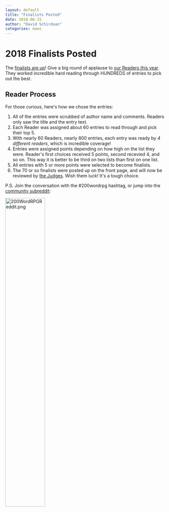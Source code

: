 ```yaml
---
layout: default
title: "Finalists Posted"
date: 2018-06-15
author: "David Schirduan"
categories: news
---
```

# 2018 Finalists Posted

The [finalists are up]({{site.baseurl}}/winners)! Give a big round of applause to [our Readers this year]({{site.baseurl}}/readers). They worked incredible hard reading through HUNDREDS of entries to pick out the best. 

## Reader Process

For those curious, here's how we chose the entries:

1) All of the entries were scrubbed of author name and comments. Readers only saw the title and the entry text.
2) Each Reader was assigned about 60 entries to read through and pick their top 5.
3) With nearly 60 Readers, nearly 800 entries, each entry was ready by *4 different readers*, which is incredible coverage! 
4) Entries were assigned points depending on how high on the list they were. Reader's first choices received 5 points, second recevied 4, and so on. This way it is better to be third on two lists than first on one list.
5) All entries with 5 or more points were selected to become finalists. 
6) The 70 or so finalists were posted up on the front page, and will now be reviewed by [the Judges]({{site.baseurl}}/judges). Wish them luck! It's a tough choice.

P.S. Join the conversation with the #200wordrpg hashtag, or jump into the [community subreddit](https://www.reddit.com/r/200wordrpg/):

<a href="https://www.reddit.com/r/200wordrpg/"><img src="{{site.baseurl}}/assets/images/200wordreddit.png" style="width:50%" alt="200WordRPGReddit.png"></a>
